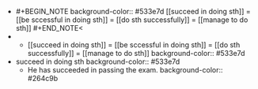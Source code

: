 -
  #+BEGIN_NOTE
  background-color:: #533e7d
  [[succeed in doing sth]] = [[be sccessful in doing sth]] = [[do sth successfully]] = [[manage to do sth]]
  #+END_NOTE<
-
	- [[succeed in doing sth]] = [[be sccessful in doing sth]] = [[do sth successfully]] = [[manage to do sth]]
	  background-color:: #533e7d
- succeed in doing sth
  background-color:: #533e7d
	- He has succeeded in passing the exam.
	  background-color:: #264c9b